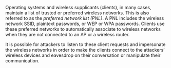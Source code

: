 Operating systems and wireless supplicants (clients), in many cases, maintain a list of trusted or preferred wireless networks. This is also referred to as the _preferred network list (PNL)_. A PNL includes the wireless network SSID, plaintext passwords, or WEP or WPA passwords. Clients use these preferred networks to automatically associate to wireless networks when they are not connected to an AP or a wireless router.

It is possible for attackers to listen to these client requests and impersonate the wireless networks in order to make the clients connect to the attackers’ wireless devices and eavesdrop on their conversation or manipulate their communication.

